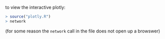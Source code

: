 to view the interactive plotly:

```r
> source("plotly.R")
> network
```

(for some reason the `network` call in the file does not open up a browswer)
